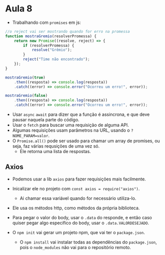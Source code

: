 # Aula 8

* Trabalhando com `promises` em js:
```js
//o reject vai ser mostrando quando for erro na promessa
function mostraGremio(resolverPromessa) {
    return new Promise((resolve, reject) => {
        if (resolverPromessa) {
            resolve("Grêmio");
        }
        reject("Time não encontrado");
    });
}

mostraGremio(true)
    .then((resposta) => console.log(resposta))
    .catch((error) => console.error("Ocorreu um erro!", error));

mostraGremio(false)
    .then((resposta) => console.log(resposta))
    .catch((error) => console.error("Ocorreu um erro!", error));
```
* Usar `async` `await` para dizer que a função é assincrona, e que deve pausar naquela parte do código.
* Usar o `fetch` para buscar uma requisição de alguma API.
* Algumas requisições usam parâmetros na URL, usando o `?NOME_PARAM=valor`.
* O `Promise.all()` pode ser usado para chamar um array de promises, ou seja, faz várias requsições de uma vez só.
  * Ele retorna uma lista de respostas.

## Axios
* Podemos usar a lib `axios` para fazer requisições mais facilmente.
* Inicalizar ele no projeto com `const axios = require("axios")`.
  * Ai chamar essa variável quando for necessário utiliza-lo.
* Ele usa os métodos http, como métodos da própria biblioteca.
* Para pegar o valor do body, usar o `.data` do responde, e então caso quiser pegar algo específico do body, usar o `.data.VALORDESEJADO`.

* O `npm init` vai gerar um projeto npm, que vai ter o `package.json`.
  * O `npm install` vai instalar todas as dependências do `package.json`, pois o `node_modules` não vai para o repositório remoto.